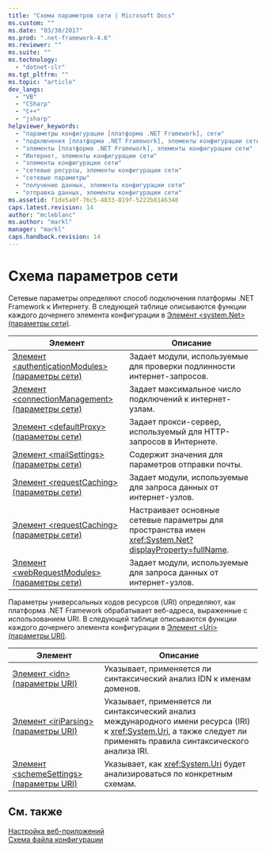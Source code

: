 ```yaml
---
title: "Схема параметров сети | Microsoft Docs"
ms.custom: ""
ms.date: "03/30/2017"
ms.prod: ".net-framework-4.6"
ms.reviewer: ""
ms.suite: ""
ms.technology: 
  - "dotnet-clr"
ms.tgt_pltfrm: ""
ms.topic: "article"
dev_langs: 
  - "VB"
  - "CSharp"
  - "C++"
  - "jsharp"
helpviewer_keywords: 
  - "параметры конфигурации [платформа .NET Framework], сети"
  - "подключения [платформа .NET Framework], элементы конфигурации сети"
  - "элементы [платформа .NET Framework], элементы конфигурации сети"
  - "Интернет, элементы конфигурации сети"
  - "элементы конфигурации сети"
  - "сетевые ресурсы, элементы конфигурации сети"
  - "сетевые параметры"
  - "получение данных, элементы конфигурации сети"
  - "отправка данных, элементы конфигурации сети"
ms.assetid: f1de5a0f-76c5-4833-819f-5222b8146340
caps.latest.revision: 14
author: "mcleblanc"
ms.author: "markl"
manager: "markl"
caps.handback.revision: 14
---
```

# Схема параметров сети
Сетевые параметры определяют способ подключения платформы .NET Framework к Интернету.  В следующей таблице описываются функции каждого дочернего элемента конфигурации в [Элемент \<system.Net\> \(параметры сети\)](../../../../../docs/framework/configure-apps/file-schema/network/system-net-element-network-settings.md).  
  
|Элемент|Описание|  
|-------------|--------------|  
|[Элемент \<authenticationModules\> \(параметры сети\)](../../../../../docs/framework/configure-apps/file-schema/network/authenticationmodules-element-network-settings.md)|Задает модули, используемые для проверки подлинности интернет\-запросов.|  
|[Элемент \<connectionManagement\> \(параметры сети\)](../../../../../docs/framework/configure-apps/file-schema/network/connectionmanagement-element-network-settings.md)|Задает максимальное число подключений к интернет\-узлам.|  
|[Элемент \<defaultProxy\> \(параметры сети\)](../../../../../docs/framework/configure-apps/file-schema/network/defaultproxy-element-network-settings.md)|Задает прокси\-сервер, используемый для HTTP\-запросов в Интернете.|  
|[Элемент \<mailSettings\> \(параметры сети\)](../../../../../docs/framework/configure-apps/file-schema/network/mailsettings-element-network-settings.md)|Содержит значения для параметров отправки почты.|  
|[Элемент \<requestCaching\> \(параметры сети\)](../../../../../docs/framework/configure-apps/file-schema/network/requestcaching-element-network-settings.md)|Задает модули, используемые для запроса данных от интернет\-узлов.|  
|[Элемент \<requestCaching\> \(параметры сети\)](../../../../../docs/framework/configure-apps/file-schema/network/requestcaching-element-network-settings.md)|Настраивает основные сетевые параметры для пространства имен <xref:System.Net?displayProperty=fullName>.|  
|[Элемент \<webRequestModules\> \(параметры сети\)](../../../../../docs/framework/configure-apps/file-schema/network/webrequestmodules-element-network-settings.md)|Задает модули, используемые для запроса данных от интернет\-узлов.|  
  
 Параметры универсальных кодов ресурсов \(URI\) определяют, как платформа .NET Framework обрабатывает веб\-адреса, выраженные с использованием URI.  В следующей таблице описываются функции каждого дочернего элемента конфигурации в [Элемент \<Uri\> \(параметры URI\)](../../../../../docs/framework/configure-apps/file-schema/network/uri-element-uri-settings.md).  
  
|Элемент|Описание|  
|-------------|--------------|  
|[Элемент \<idn\> \(параметры URI\)](../../../../../docs/framework/configure-apps/file-schema/network/idn-element-uri-settings.md)|Указывает, применяется ли синтаксический анализ IDN к именам доменов.|  
|[Элемент \<iriParsing\> \(параметры URI\)](../../../../../docs/framework/configure-apps/file-schema/network/iriparsing-element-uri-settings.md)|Указывает, применяется ли синтаксический анализ международного имени ресурса \(IRI\) к <xref:System.Uri>, а также следует ли применять правила синтаксического анализа IRI.|  
|[Элемент \<schemeSettings\> \(параметры URI\)](../../../../../docs/framework/configure-apps/file-schema/network/schemesettings-element-uri-settings.md)|Указывает, как <xref:System.Uri> будет анализироваться по конкретным схемам.|  
  
## См. также  
 [Настройка веб\-приложений](../../../../../docs/framework/network-programming/configuring-internet-applications.md)   
 [Схема файла конфигурации](../../../../../docs/framework/configure-apps/file-schema/index.md)